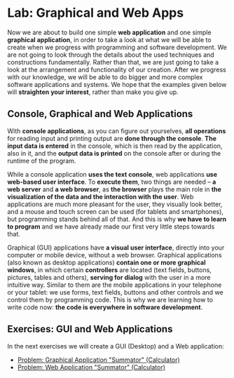 # Lab: Graphical and Web Apps

Now we are about to build one simple **web application** and one simple **graphical application**, in order to take a look at what we will be able to create when we progress with programming and software development. We are not going to look through the details about the used techniques and constructions fundamentally. Rather than that, we are just going to take a look at the arrangement and functionality of our creation. After we progress with our knowledge, we will be able to do bigger and more complex software applications and systems. We hope that the examples given below will **straighten your interest**, rather than make you give up.

## Console, Graphical and Web Applications

With **console applications**, as you can figure out yourselves, **all operations** for reading input and printing output are **done through the console**. **The input data is entered** in the console, which is then read by the application, also in it, and the **output data is printed** on the console after or during the runtime of the program.

While a console application **uses the text console**, web applications **use web-based user interface**. To **execute them**, two things are needed – **a web server** and **a web browser**, as **the browser** plays the main role in **the visualization of the data and the interaction with the user**. Web applications are much more pleasant for the user, they visually look better, and a mouse and touch screen can be used (for tablets and smartphones), but programming stands behind all of that. And this is why **we have to learn to program** and we have already made our first very little steps towards that.

Graphical (GUI) applications have **a visual user interface**, directly into your computer or mobile device, without a web browser. Graphical applications (also known as desktop applications) **contain one or more graphical windows**, in which certain **controllers** are located (text fields, buttons, pictures, tables and others), **serving for dialog** with the user in a more intuitive way. Similar to them are the mobile applications in your telephone or your tablet: we use forms, text fields, buttons and other controls and we control them by programming code. This is why we are learning how to write code now: **the code is everywhere in software development**.

## Exercises: GUI and Web Applications

In the next exercises we will create a GUI (Desktop) and a Web application:

* [Problem: Graphical Application "Summator" (Calculator)](sumator-graphical.md)
* [Problem: Web Application "Summator" (Calculator)](sumator-web.md)
